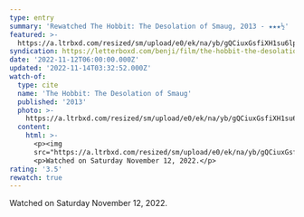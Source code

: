 ```yaml
---
type: entry
summary: 'Rewatched The Hobbit: The Desolation of Smaug, 2013 - ★★★½'
featured: >-
  https://a.ltrbxd.com/resized/sm/upload/e0/ek/na/yb/gQCiuxGsfiXH1su6lp9n0nd0UeH-0-600-0-900-crop.jpg?v=00310e521d
syndication: https://letterboxd.com/benji/film/the-hobbit-the-desolation-of-smaug/1/
date: '2022-11-12T06:00:00.000Z'
updated: '2022-11-14T03:32:52.000Z'
watch-of:
  type: cite
  name: 'The Hobbit: The Desolation of Smaug'
  published: '2013'
  photo: >-
    https://a.ltrbxd.com/resized/sm/upload/e0/ek/na/yb/gQCiuxGsfiXH1su6lp9n0nd0UeH-0-600-0-900-crop.jpg?v=00310e521d
  content:
    html: >-
      <p><img
      src="https://a.ltrbxd.com/resized/sm/upload/e0/ek/na/yb/gQCiuxGsfiXH1su6lp9n0nd0UeH-0-600-0-900-crop.jpg?v=00310e521d"/></p>
      <p>Watched on Saturday November 12, 2022.</p>
rating: '3.5'
rewatch: true
---
```

Watched on Saturday November 12, 2022.
